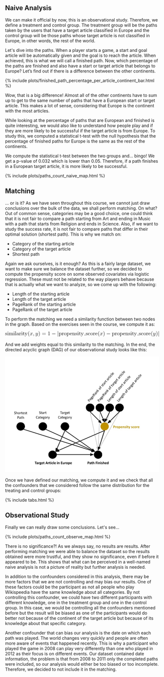 ## Naive Analysis

We can make it official by now, this is an observational study. Therefore, we define a treatment and control group. The treatment group will be the paths taken by the users that have a target article classified in Europe and the control group will be those paths whose target article is not classified in Europe, in other words, the rest of the world. 

Let's dive into the paths. When a player starts a game, a start and goal article will be automatically given and the goal is to reach the article. When achieved, this is what we will call a finished path. Now, which percentage of the paths are finished and also have a start or target article that belongs to Europe? Let’s find out if there is a difference between the other continents.

{% include plots/finished_path_percentage_per_article_continent_bar.html %}

Wow, that is a big difference! Almost all of the other continents have to sum up to get to the same number of paths that have a European start or target article. This makes a lot of sense, considering that Europe is the continent with the most articles.

While looking at the percentage of paths that are European and finished is quite interesting, we would also like to understand how people play and if they are more likely to be successful if the target article is from Europe. To study this, we computed a statistical t-test with the null hypothesis that the percentage of finished paths for Europe is the same as the rest of the continents.

We compute the statistical t-test between the two groups and… bingo! We get a p-value of 0.032 which is lower than 0.05. Therefore, if a path finishes in a European target article, it is more likely to be successful.

{% include plots/paths_count_naive_map.html %}

## Matching

… or is it? As we have seen throughout this course, we cannot just draw conclusions over the bulk of the data, we shall perform matching. On what? Out of common sense, categories may be a good choice, one could think that it is not fair to compare a path starting from Art and ending in Music with a path that starts from Religion and ends in Science. Also, if we want to study the success rate, it is not fair to compare paths that differ in their optimal solution (shortest path). This is why we match on:

* Category of the starting article
* Category of the target article
* Shortest path

Again we ask ourselves, is it enough? As this is a fairly large dataset, we want to make sure we balance the dataset further, so we decided to compute the propensity score on some observed covariates via logistic regression. These must not be related to the way players behave because that is actually what we want to analyze, so we come up with the following:

* Length of the starting article
* Length of the target article
* PageRank of the starting article
* PageRank of the target article

To perform the matching we need a similarity function between two nodes in the graph. Based on the exercises seen in the course, we compute it as:

<div>
    <img src="/assets/img/equation.svg" />
</div>

And we add weights equal to this similarity to the matching. In the end, the directed acyclic graph (DAG) of our observational study looks like this:
<div>
    <img src="/assets/img/DAG.jpeg" />
</div>

Once we have defined our matching, we compute it and we check that all the confounders that we considered follow the same distribution for the treating and control groups:

{% include tabs.html %}

## Observational Study

Finally we can really draw some conclusions. Let's see…

{% include plots/paths_count_observe_map.html %}

There is no significance?! As we always say, no results are results. After performing matching we were able to balance the dataset so the results obtained were more trustful, and they show no significance, even if before it appeared to be. This shows that what can be perceived in a well-named naive analysis is not a picture of reality but further analysis is needed.

In addition to the confounders considered in this analysis, there may be more factors that we are not controlling and may bias our results. One of these factors could be the participant as not all people who play Wikispeedia have the same knowledge about all categories. 
By not controlling this confounder, we could have two different participants with different knowledge, one in the treatment group and one in the control group. In this case, we would be controlling all the confounders mentioned before but the result will be biased as one of the participants would do better not because of the continent of the target article but because of its knowledge about that specific category.

Another confounder that can bias our analysis is the date on which each path was played. The world changes very quickly and people are often more aware of events that happened recently. This is why a participant who played the game in 2008 can play very differently than one who played in 2012 as their focus is on different events. Our dataset contained date information, the problem is that from 2008 to 2011 only the completed paths were included, so our analysis would either be too biased or too incomplete. Therefore, we decided to not include it in the matching.